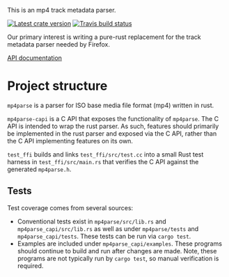 This is an mp4 track metadata parser.

[![Latest crate version](https://meritbadge.herokuapp.com/mp4parse)](https://crates.io/crates/mp4parse)
[![Travis build status](https://travis-ci.org/mozilla/mp4parse-rust.svg)](https://travis-ci.org/mozilla/mp4parse-rust)

Our primary interest is writing a pure-rust replacement for the
track metadata parser needed by Firefox.

[API documentation](https://docs.rs/mp4parse/)

# Project structure

`mp4parse` is a parser for ISO base media file format (mp4) written in rust.

`mp4parse-capi` is a C API that exposes the functionality of `mp4parse`. The C
API is intended to wrap the rust parser. As such, features should primarily
be implemented in the rust parser and exposed via the C API, rather than the C
API implementing features on its own.

`test_ffi` builds and links `test_ffi/src/test.cc` into a small Rust test
harness in `test_ffi/src/main.rs` that verifies the C API against the
generated `mp4parse.h`.

## Tests

Test coverage comes from several sources:
- Conventional tests exist in `mp4parse/src/lib.rs` and
`mp4parse_capi/src/lib.rs` as well as under `mp4parse/tests` and
`mp4parse_capi/tests`. These tests can be run via `cargo test`.
- Examples are included under `mp4parse_capi/examples`. These programs should
continue to build and run after changes are made. Note, these programs are not
typically run by `cargo test`, so manual verification is required.
